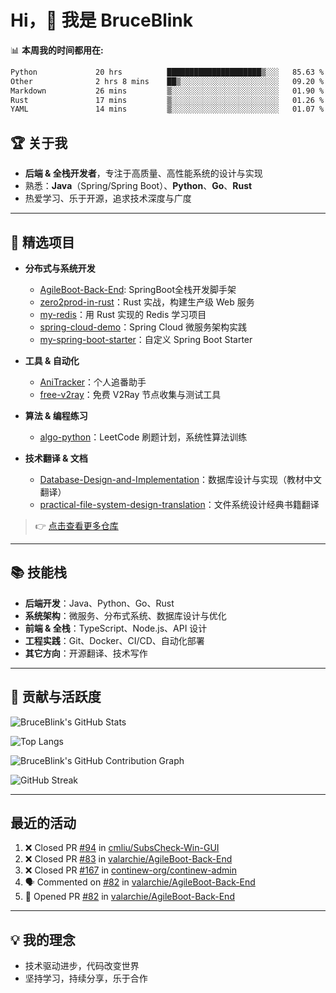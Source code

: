 # Hi，👋 我是 BruceBlink

📊 **本周我的时间都用在:**
<!--START_SECTION:waka-->

```txt
Python             20 hrs          █████████████████████▒░░░   85.63 %
Other              2 hrs 8 mins    ██▒░░░░░░░░░░░░░░░░░░░░░░   09.20 %
Markdown           26 mins         ▒░░░░░░░░░░░░░░░░░░░░░░░░   01.90 %
Rust               17 mins         ▒░░░░░░░░░░░░░░░░░░░░░░░░   01.26 %
YAML               14 mins         ▒░░░░░░░░░░░░░░░░░░░░░░░░   01.07 %
```

<!--END_SECTION:waka-->

## 🏆 关于我

- **后端 & 全栈开发者**，专注于高质量、高性能系统的设计与实现
- 熟悉：**Java**（Spring/Spring Boot）、**Python**、**Go**、**Rust**
- 热爱学习、乐于开源，追求技术深度与广度


---

## 🚀 精选项目

- **分布式与系统开发**
  - [AgileBoot-Back-End](https://github.com/BruceBlink/AgileBoot-Back-End): SpringBoot全栈开发脚手架
  - [zero2prod-in-rust](https://github.com/BruceBlink/zero2prod-in-rust)：Rust 实战，构建生产级 Web 服务
  - [my-redis](https://github.com/BruceBlink/my-redis)：用 Rust 实现的 Redis 学习项目
  - [spring-cloud-demo](https://github.com/BruceBlink/spring-cloud-demo)：Spring Cloud 微服务架构实践
  - [my-spring-boot-starter](https://github.com/BruceBlink/my-spring-boot-starter)：自定义 Spring Boot Starter

- **工具 & 自动化**
  - [AniTracker](https://github.com/BruceBlink/AniTracker)：个人追番助手
  - [free-v2ray](https://github.com/BruceBlink/free-v2ray)：免费 V2Ray 节点收集与测试工具

- **算法 & 编程练习**
  - [algo-python](https://github.com/BruceBlink/algo-python)：LeetCode 刷题计划，系统性算法训练

- **技术翻译 & 文档**
  - [Database-Design-and-Implementation](https://github.com/BruceBlink/Database-Design-and-Implementation)：数据库设计与实现（教材中文翻译）
  - [practical-file-system-design-translation](https://github.com/BruceBlink/practical-file-system-design-translation)：文件系统设计经典书籍翻译

> 👉 [点击查看更多仓库](https://github.com/BruceBlink?tab=repositories)

---

## 📚 技能栈

- **后端开发**：Java、Python、Go、Rust
- **系统架构**：微服务、分布式系统、数据库设计与优化
- **前端 & 全栈**：TypeScript、Node.js、API 设计
- **工程实践**：Git、Docker、CI/CD、自动化部署
- **其它方向**：开源翻译、技术写作

---

## 🎯 贡献与活跃度

<!-- 统计与活跃度展示 -->

![BruceBlink's GitHub Stats](https://github-readme-stats.vercel.app/api?username=BruceBlink&show_icons=true&theme=radical)

![Top Langs](https://github-readme-stats.vercel.app/api/top-langs/?username=BruceBlink&layout=compact&theme=radical)

![BruceBlink's GitHub Contribution Graph](https://github-readme-activity-graph.vercel.app/graph?username=BruceBlink&theme=radical)

![GitHub Streak](https://github-readme-streak-stats-nfv4.vercel.app?user=BruceBlink&theme=dark&hide_border=true&border_radius=4.1&locale=zh_Hans)

---

## 最近的活动

<!--START_SECTION:activity-->
1. ❌ Closed PR [#94](https://github.com/cmliu/SubsCheck-Win-GUI/pull/94) in [cmliu/SubsCheck-Win-GUI](https://github.com/cmliu/SubsCheck-Win-GUI)
2. ❌ Closed PR [#83](https://github.com/valarchie/AgileBoot-Back-End/pull/83) in [valarchie/AgileBoot-Back-End](https://github.com/valarchie/AgileBoot-Back-End)
3. ❌ Closed PR [#167](https://github.com/continew-org/continew-admin/pull/167) in [continew-org/continew-admin](https://github.com/continew-org/continew-admin)
4. 🗣 Commented on [#82](https://github.com/valarchie/AgileBoot-Back-End/issues/82) in [valarchie/AgileBoot-Back-End](https://github.com/valarchie/AgileBoot-Back-End)
5. 💪 Opened PR [#82](https://github.com/valarchie/AgileBoot-Back-End/pull/82) in [valarchie/AgileBoot-Back-End](https://github.com/valarchie/AgileBoot-Back-End)
<!--END_SECTION:activity-->
---

## 💡 我的理念

- 技术驱动进步，代码改变世界
- 坚持学习，持续分享，乐于合作
